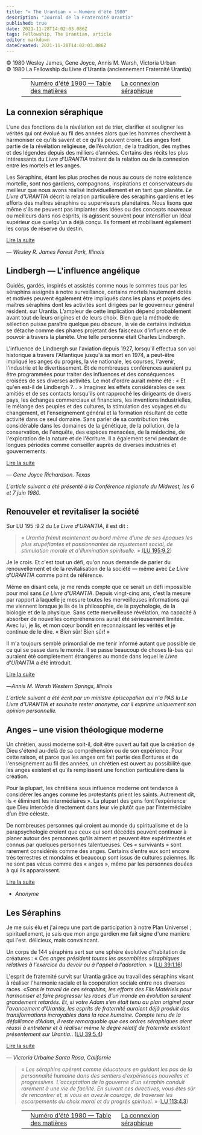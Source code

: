 ```yaml
---
title: "« The Urantian » — Numéro d'été 1980"
description: "Journal de la Fraternité Urantia"
published: true
date: 2021-11-28T14:02:03.086Z
tags: Fellowship, The Urantian, article
editor: markdown
dateCreated: 2021-11-28T14:02:03.086Z
---
```


<p class="v-card v-sheet theme--light grey lighten-3 px-2">© 1980 Wesley James, Gene Joyce, Annis M. Warsh, Victoria Urban<br>© 1980 La Fellowship du Livre d'Urantia (anciennement Fraternité Urantia)</p>
<figure class="table chapter-navigator">
  <table>
    <tbody>
      <tr>
        <td>
        </td>
        <td>
        <a href="/fr/index/articles_the_urantian#numéro-d'été-1980">
          <span class="mdi mdi-book-open-variant"></span><span class="pl-2">Numéro d'été 1980 — Table des matières</span>
        </a>
        </td>
        <td>
        <a href="/fr/article/Wesley_James/The_seraphic_connection">
          <span class="pr-2">La connexion séraphique</span><span class="mdi mdi-arrow-right-drop-circle"></span>
        </a>
        </td>
      </tr>
    </tbody>
  </table>
</figure>



## La connexion séraphique

L’une des fonctions de la révélation est de trier, clarifier et souligner les vérités qui ont évolué au fil des années alors que les hommes cherchent à harmoniser ce qu’ils savent et ce qu’ils peuvent croire. Les anges font partie de la révélation religieuse, de l’évolution, de la tradition, des mythes et des légendes depuis des milliers d’années. Certains des récits les plus intéressants du _Livre d'URANTIA_ traitent de la relation ou de la connexion entre les mortels et les anges.

Les Séraphins, étant les plus proches de nous au cours de notre existence mortelle, sont nos gardiens, compagnons, inspirations et conservateurs du meilleur que nous avons réalisé individuellement et en tant que planète. _Le Livre d'URANTIA_ décrit la relation particulière des séraphins gardiens et les efforts des maîtres séraphins ou superviseurs planétaires. Nous lisons que même s'ils ne peuvent pas implanter des idées ou des concepts nouveaux ou meilleurs dans nos esprits, ils agissent souvent pour intensifier un idéal supérieur que quelqu'un a déjà conçu. Ils forment et mobilisent également les corps de réserve du destin.

[Lire la suite](/fr/article/Wesley_James/The_seraphic_connection)

— _Wesley R. James_
_Forest Park, Illinois_

## Lindbergh — L'influence angélique

Guidés, gardés, inspirés et assistés comme nous le sommes tous par les séraphins assignés à notre surveillance, certains mortels hautement dotés et motivés peuvent également être impliqués dans les plans et projets des maîtres séraphins dont les activités sont dirigées par le gouverneur général résident. sur Urantia. L’ampleur de cette implication dépend probablement avant tout de leurs origines et de leurs choix. Bien que la méthode de sélection puisse paraître quelque peu obscure, la vie de certains individus se détache comme des phares projetant des faisceaux d’influence et de pouvoir à travers la planète. Une telle personne était Charles Lindbergh.

L'influence de Lindbergh sur l'aviation depuis 1927, lorsqu'il effectua son vol historique à travers l'Atlantique jusqu'à sa mort en 1974, a peut-être impliqué les anges du progrès, la vie nationale, les courses, l'avenir, l'industrie et le divertissement. Et de nombreuses conférences auraient pu être programmées pour traiter des influences et des conséquences croisées de ses diverses activités. Le mot d'ordre aurait même été : « Et qu'en est-il de Lindbergh ?... » Imaginez les effets considérables de ses amitiés et de ses contacts lorsqu'ils ont rapproché les dirigeants de divers pays, les échanges commerciaux et financiers, les inventions industrielles, le mélange des peuples et des cultures, la stimulation des voyages et du changement, et l'enseignement général et la formation résultant de cette activité dans ce seul domaine. Sans parler de sa contribution très considérable dans les domaines de la génétique, de la pollution, de la conservation, de l'enquête, des espèces menacées, de la médecine, de l'exploration de la nature et de l'écriture. Il a également servi pendant de longues périodes comme conseiller auprès de diverses industries et gouvernements.

[Lire la suite](/fr/article/Gene_Joyce/Lindbergh_The_angelic_influence)

— _Gene Joyce_
_Richardson. Texas_

_L'article suivant a été présenté à la Conférence régionale du Midwest, les 6 et 7 juin 1980._

## Renouveler et revitaliser la société

Sur LU 195 :9.2 du _Le Livre d'URANTIA_, il est dit :

> « _Urantia frémit maintenant au bord même d’une de ses époques les plus stupéfiantes et passionnantes de rajustement social, de stimulation morale et d’illumination spirituelle._ » ([LU 195:9.2](/fr/The_Urantia_Book/195#p9_2))

Je le crois. Et c'est tout un défi, qu'on nous demande de parler du renouvellement et de la revitalisation de la société — même avec _Le Livre d'URANTIA_ comme point de référence.

Même en disant cela, je me rends compte que ce serait un défi impossible pour moi sans _Le Livre d'URANTIA_. Depuis vingt-cinq ans, c'est la mesure par rapport à laquelle je mesure toutes les merveilleuses informations qui me viennent lorsque je lis de la philosophie, de la psychologie, de la biologie et de la physique. Sans cette merveilleuse révélation, ma capacité à absorber de nouvelles compréhensions aurait été sérieusement limitée. Avec lui, je lis, et mon cœur bondit en reconnaissant les vérités et je continue de le dire. « Bien sûr! Bien sûr! »

Il m'a toujours semblé primordial de me tenir informé autant que possible de ce qui se passe dans le monde. Il se passe beaucoup de choses là-bas qui auraient été complètement étrangères au monde dans lequel le _Livre d'URANTIA_ a été introduit.

[Lire la suite](/fr/article/Annis_M_Warsh/Renewing_and_revitalizing_society)

—_Annis M. Warsh_
_Western Springs, Illinois_

_L'article suivant a été écrit par un ministre épiscopalien qui n'a PAS lu _Le Livre d'URANTIA_ et souhaite rester anonyme, car il exprime uniquement son opinion personnelle._

## Anges – une vision théologique moderne

Un chrétien, aussi moderne soit-il, doit être ouvert au fait que la création de Dieu s'étend au-delà de sa compréhension ou de son expérience. Pour cette raison, et parce que les anges ont fait partie des Écritures et de l'enseignement au fil des années, un chrétien est ouvert au possibilité que les anges existent et qu'ils remplissent une fonction particulière dans la création.

Pour la plupart, les chrétiens sous influence moderne ont tendance à considérer les anges comme les protestants prient les saints. Autrement dit, ils « éliminent les intermédiaires ». La plupart des gens font l’expérience que Dieu intercède directement dans leur vie plutôt que par l’intermédiaire d’un être céleste.

De nombreuses personnes qui croient au monde du spiritualisme et de la parapsychologie croient que ceux qui sont décédés peuvent continuer à planer autour des personnes qu'ils aiment et peuvent être expérimentés et connus par quelques personnes talentueuses. Ces « survivants » sont rarement considérés comme des anges. Certains d’entre eux sont encore très terrestres et mondains et beaucoup sont issus de cultures païennes. Ils ne sont pas vécus comme des « anges », même par les personnes douées à qui ils apparaissent.

[Lire la suite](/fr/article/The_Urantian/Angels_A_modern_theologic_view)

- _Anonyme_


## Les Séraphins

Je me suis élu et j'ai reçu une part de participation à notre Plan Universel ; spirituellement, je sais que mon ange gardien me fait signe d'une manière qui l'est. délicieux, mais convaincant.

Un corps de 144 séraphins sert sur une sphère évolutive d'habitation de créatures : « _Ces anges président toutes les assemblées séraphiques relatives à l'exercice du devoir ou à l'appel à l'adoration._ » ([LU 39:1.16](/fr/The_Urantia_Book/39#p1_16))

L'esprit de fraternité survit sur Urantia grâce au travail des séraphins visant à réaliser l'harmonie raciale et la coopération sociale entre nos diverses races. «_Sans le travail de ces séraphins, les efforts des Fils Matériels pour harmoniser et faire progresser les races d’un monde en évolution seraient grandement retardés. Et, si votre Adam s’en était tenu au plan originel pour l’avancement d’Urantia, les esprits de fraternité auraient déjà produit des transformations incroyables dans la race humaine. Compte tenu de la défaillance d’Adam, il reste remarquable que ces ordres séraphiques aient réussi à entretenir et à réaliser même le degré relatif de fraternité existant présentement sur Urantia._. ([LU 39:5.4](/fr/The_Urantia_Book/39#p5_4))

[Lire la suite](/fr/article/Victoria_Urban/The_seraphim)

— _Victoria Urbaine_
_Santa Rosa, Californie_

> « _Les séraphins opèrent comme éducateurs en guidant les pas de la personnalité humaine dans des sentiers d’expériences nouvelles et progressives. L’acceptation de la gouverne d’un séraphin conduit rarement à une vie de facilité. En suivant ces directives, vous êtes sûr de rencontrer et, si vous en avez le courage, de traverser les escarpements du choix moral et du progrès spirituel._ » ([LU 113:4.3](/fr/The_Urantia_Book/113#p4_3))





<figure class="table chapter-navigator">
  <table>
    <tbody>
      <tr>
        <td>
        </td>
        <td>
        <a href="/fr/index/articles_the_urantian#numéro-d'été-1980">
          <span class="mdi mdi-book-open-variant"></span><span class="pl-2">Numéro d'été 1980 — Table des matières</span>
        </a>
        </td>
        <td>
        <a href="/fr/article/Wesley_James/The_seraphic_connection">
          <span class="pr-2">La connexion séraphique</span><span class="mdi mdi-arrow-right-drop-circle"></span>
        </a>
        </td>
      </tr>
    </tbody>
  </table>
</figure>
